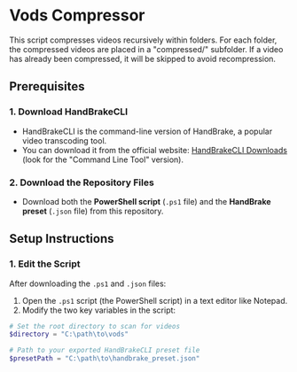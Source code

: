 # Vods Compressor

This script compresses videos recursively within folders. For each folder, the compressed videos are placed in a "compressed/" subfolder. If a video has already been compressed, it will be skipped to avoid recompression.

## Prerequisites

### 1. Download HandBrakeCLI
- HandBrakeCLI is the command-line version of HandBrake, a popular video transcoding tool. 
- You can download it from the official website: [HandBrakeCLI Downloads](https://handbrake.fr/downloads.php) (look for the "Command Line Tool" version).

### 2. Download the Repository Files
- Download both the **PowerShell script** (`.ps1` file) and the **HandBrake preset** (`.json` file) from this repository.

## Setup Instructions

### 1. Edit the Script
After downloading the `.ps1` and `.json` files:

1. Open the `.ps1` script (the PowerShell script) in a text editor like Notepad.
2. Modify the two key variables in the script:

```powershell
# Set the root directory to scan for videos
$directory = "C:\path\to\vods"

# Path to your exported HandBrakeCLI preset file
$presetPath = "C:\path\to\handbrake_preset.json"


